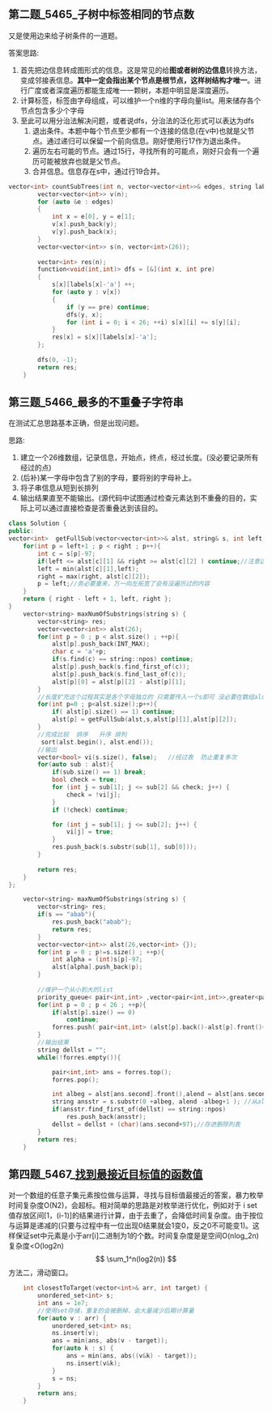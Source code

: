## 第二题\_5465\_子树中标签相同的节点数

又是使用边来给子树条件的一道题。

答案思路:

1.  首先把边信息转成图形式的信息。这是常见的给**图或者树的边信息**转换方法，变成邻接表信息。**其中一定会指出某个节点是根节点，这样树结构才唯一**。进行广度或者深度遍历都能生成唯一一颗树，本题中明显是深度遍历。
2.  计算标签，标签由字母组成，可以维护一个n维的字母向量list。用来储存各个节点包含多少个字母
3.  至此可以用分治法解决问题，或者说dfs，分治法的泛化形式可以表达为dfs
    1.  退出条件。本题中每个节点至少都有一个连接的信息(在v中)也就是父节点。通过递归可以保留一个前向信息。刚好使用行17作为退出条件。
    2.  遍历左右可能的节点。通过15行，寻找所有的可能点，刚好只会有一个遍历可能被放弃也就是父节点。
    3.  合并信息。信息存在s中，通过行19合并。

```C++
vector<int> countSubTrees(int n, vector<vector<int>>& edges, string labels) {
        vector<vector<int>> v(n);
        for (auto &e : edges)
        {
            int x = e[0], y = e[1];
            v[x].push_back(y);
            v[y].push_back(x);
        }
        vector<vector<int>> s(n, vector<int>(26));
        
        vector<int> res(n);
        function<void(int,int)> dfs = [&](int x, int pre)
        {
            s[x][labels[x]-'a'] ++;
            for (auto y : v[x])
            {
                if (y == pre) continue;
                dfs(y, x);
                for (int i = 0; i < 26; ++i) s[x][i] += s[y][i];
            }
            res[x] = s[x][labels[x]-'a'];
        };
        
        dfs(0, -1);
        return res;
    }
```

## 第三题\_5466\_最多的不重叠子字符串

在测试汇总思路基本正确，但是出现问题。

思路:

1.  建立一个26维数组，记录信息，开始点，终点，经过长度。(没必要记录所有经过的点)
2.  (后补)某一字母中包含了别的字母，要将别的字母补上。
3.  将子串信息从短到长排列
4.  输出结果直至不能输出。(源代码中试图通过检查元素达到不重叠的目的，实际上可以通过直接检查是否重叠达到该目的。

```C++
class Solution {
public:
vector<int>  getFullSub(vector<vector<int>>& alst, string& s, int left, int right){//返回一个3元数组
	for(int p = left+1 ; p < right ; p++){
        int c = s[p]-97;
        if(left <= alst[c][1] && right >= alst[c][2] ) continue;//注意这里是不会越界的，因为c存在就会有[1][2]
        left = min(alst[c][1],left);
        right = max(right, alst[c][2]);
        p = left;//务必要重来，万一向左拓宽了会有没遍历过的内容
    }	
    return { right - left + 1, left, right };
}
    vector<string> maxNumOfSubstrings(string s) {
    	vector<string> res;
        vector<vector<int>> alst(26);
        for(int p = 0 ; p < alst.size() ; ++p){
            alst[p].push_back(INT_MAX);
            char c = 'a'+p;
            if(s.find(c) == string::npos) continue;            
            alst[p].push_back(s.find_first_of(c));
            alst[p].push_back(s.find_last_of(c));
            alst[p][0] = alst[p][2] - alst[p][1];     
        }
        //长度扩充这个过程其实是各个字母独立的 只需要传入一个s即可 没必要在数组alst里比来比去
        for(int p=0 ; p<alst.size();p++){
            if( alst[p].size() == 1) continue;
            alst[p] = getFullSub(alst,s,alst[p][1],alst[p][2]);
        }
        //完成比较  排序   升序 排列
         sort(alst.begin(), alst.end());
        //输出
        vector<bool> vi(s.size(), false);   //经过表  防止重复多次
        for(auto sub : alst){
            if(sub.size() == 1) break;
            bool check = true;
            for (int j = sub[1]; j <= sub[2] && check; j++) {
                check = !vi[j];
            }
            if (!check) continue;

            for (int j = sub[1]; j <= sub[2]; j++) {
                vi[j] = true;
            }
            res.push_back(s.substr(sub[1], sub[0]));
        }
        
    	return res;
    }
};
```



```C++
    vector<string> maxNumOfSubstrings(string s) {
        vector<string> res;
        if(s == "abab"){
            res.push_back("abab");
            return res;
        }
        vector<vector<int>> alst(26,vector<int> {});
        for(int p = 0 ; p!=s.size() ; ++p){
            int alpha = (int)s[p]-97;
            alst[alpha].push_back(p);
        }
        
        //维护一个从小到大的list
        priority_queue< pair<int,int> ,vector<pair<int,int>>,greater<pair<int,int>> > forres;//第一位存涉及长度，第二位存字母  升序
        for(int p = 0 ; p < 26 ; ++p){
            if(alst[p].size() == 0)
                continue;
            forres.push( pair<int,int> (alst[p].back()-alst[p].front()+1  ,  p));
        }
        //输出结果
        string dellst = "";
        while(!forres.empty()){

            pair<int,int> ans = forres.top();
            forres.pop();

            int albeg = alst[ans.second].front(),alend = alst[ans.second].back();
            string ansstr = s.substr(0 +albeg, alend -albeg+1 ); //从alst[ans.second-97].front() 到 alst[ans.second-97].back()
            if(ansstr.find_first_of(dellst) == string::npos)
                res.push_back(ansstr);
            dellst = dellst + (char)(ans.second+97);//存进删除列表
        }
        return res;
    }

```

## 第四题\_5467\_[找到最接近目标值的函数值](https://leetcode-cn.com/problems/find-a-value-of-a-mysterious-function-closest-to-target/)

对一个数组的任意子集元素按位做与运算，寻找与目标值最接近的答案，暴力枚举时间复杂度O(N2)，会超标。相对简单的思路是对枚举进行优化，例如对于 i set值存放区间[1，(i-1)]的结果进行计算，由于去重了，会降低时间复杂度。由于按位与运算是递减的(只要与过程中有一位出现0结果就会1变0，反之0不可能变1)。这样保证set中元素是小于arr[i]二进制为1的个数。时间复杂度是是空间O(nlog_2n)  复杂度<O(log2n)
$$
\sum_1^n(log2(n))
$$
方法二，滑动窗口。

```C++
    int closestToTarget(vector<int>& arr, int target) {
        unordered_set<int> s;
        int ans = 1e7;
        //使用set存储，重复的会被删掉，会大量减少后期计算量
        for(auto v : arr) {
            unordered_set<int> ns;
            ns.insert(v);
            ans = min(ans, abs(v - target));
            for(auto k : s) {
                ans = min(ans, abs((v&k) - target));
                ns.insert(v&k);
            }
            s = ns;
        }
        return ans;
    }
```

